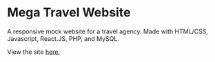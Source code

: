 # Mega Travel Website

A responsive mock website for a travel agency. Made with HTML/CSS, Javascript, React.JS, PHP, and MySQL.

View the site [here.](https://cdtinen.github.io/Mega-Travel-Website/home.html)
